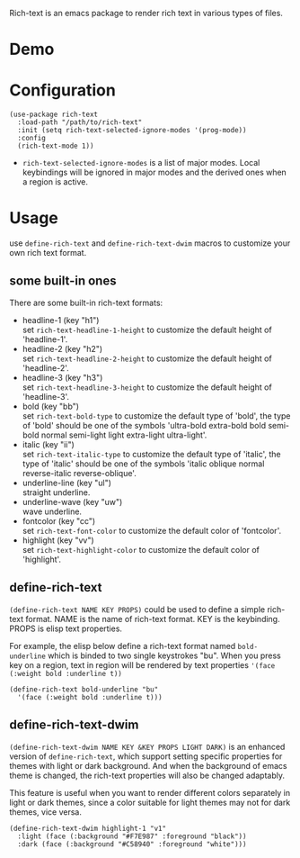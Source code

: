 Rich-text is an emacs package to render rich text in various types of files.

# Demo


# Configuration
```emacs-lisp
(use-package rich-text
  :load-path "/path/to/rich-text"
  :init (setq rich-text-selected-ignore-modes '(prog-mode))
  :config
  (rich-text-mode 1))
```

- `rich-text-selected-ignore-modes` is a list of major modes. Local keybindings will be ignored in major modes and the derived ones when a region is active.

# Usage

use `define-rich-text` and `define-rich-text-dwim` macros to customize your own rich text format.

## some built-in ones
There are some built-in rich-text formats:

- headline-1 (key "h1")\
  set `rich-text-headline-1-height` to customize the default height of 'headline-1'.
- headline-2 (key "h2")\
  set `rich-text-headline-2-height` to customize the default height of 'headline-2'.
- headline-3 (key "h3")\
  set `rich-text-headline-3-height` to customize the default height of 'headline-3'.
- bold (key "bb")\
  set `rich-text-bold-type` to customize the default type of 'bold', the type of 'bold' should be one of the symbols 'ultra-bold extra-bold bold semi-bold normal semi-light light extra-light ultra-light'.
- italic (key "ii")\
  set `rich-text-italic-type` to customize the default type of 'italic', the type of 'italic' should be one of the symbols 'italic oblique normal reverse-italic reverse-oblique'.
- underline-line (key "ul")\
  straight underline.
- underline-wave (key "uw")\
  wave underline.
- fontcolor (key "cc")\
  set `rich-text-font-color` to customize the default color of 'fontcolor'.
- highlight (key "vv")\
  set `rich-text-highlight-color` to customize the default color of 'highlight'.

## define-rich-text
`(define-rich-text NAME KEY PROPS)` could be used to define a simple rich-text format. NAME is the name of rich-text format. KEY is the keybinding. PROPS is elisp text properties.

For example, the elisp below define a rich-text format named `bold-underline` which is binded to two single keystrokes "bu". When you press key <bu> on a region, text in region will be rendered by text properties `'(face (:weight bold :underline t))`

```emacs-lisp
(define-rich-text bold-underline "bu"
  '(face (:weight bold :underline t)))
```

## define-rich-text-dwim
`(define-rich-text-dwim NAME KEY &KEY PROPS LIGHT DARK)` is an enhanced version of `define-rich-text`, which support setting specific properties for themes with light or dark background. And when the background of emacs theme is changed, the rich-text properties will also be changed adaptably.

This feature is useful when you want to render different colors separately in light or dark themes, since a color suitable for light themes may not for dark themes, vice versa.

```emacs-lisp
(define-rich-text-dwim highlight-1 "v1"
  :light (face (:background "#F7E987" :foreground "black"))
  :dark (face (:background "#C58940" :foreground "white")))
```
